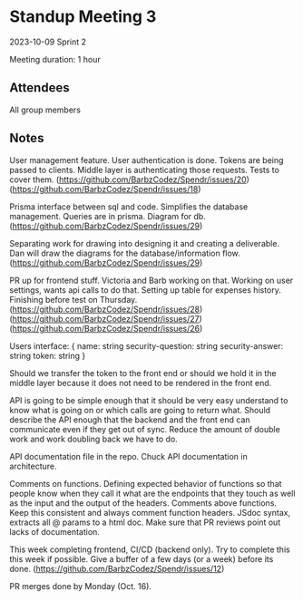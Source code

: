 # Standup Meeting 3

2023-10-09
Sprint 2

Meeting duration: 1 hour

## Attendees

All group members

## Notes

User management feature. User authentication is done. Tokens are being passed to clients. Middle layer is authenticating those requests. Tests to cover them. (https://github.com/BarbzCodez/Spendr/issues/20) (https://github.com/BarbzCodez/Spendr/issues/18)

Prisma interface between sql and code. Simplifies the database management. Queries are in prisma. Diagram for db.
(https://github.com/BarbzCodez/Spendr/issues/29)

Separating work for drawing into designing it and creating a deliverable. Dan will draw the diagrams for the database/information flow. (https://github.com/BarbzCodez/Spendr/issues/29) 

PR up for frontend stuff. Victoria and Barb working on that. Working on user settings, wants api calls to do that. Setting up table for expenses history. Finishing before test on Thursday. (https://github.com/BarbzCodez/Spendr/issues/28) (https://github.com/BarbzCodez/Spendr/issues/27) (https://github.com/BarbzCodez/Spendr/issues/26)

Users interface: {
name: string
security-question: string
security-answer: string
token: string
}

Should we transfer the token to the front end or should we hold it in the middle layer because it does not need to be rendered in the front end.

API is going to be simple enough that it should be very easy understand to know what is going on or which calls are going to return what. Should describe the API enough that the backend and the front end can communicate even if they get out of sync. Reduce the amount of double work and work doubling back we have to do.

API documentation file in the repo. Chuck API documentation in architecture.

Comments on functions. Defining expected behavior of functions so that people know when they call it what are the endpoints that they touch as well as the input and the output of the headers. Comments above functions. Keep this consistent and always comment function headers. JSdoc syntax, extracts all @ params to a html doc. Make sure that PR reviews point out lacks of documentation.

This week completing frontend, CI/CD (backend only). Try to complete this this week if possible. Give a buffer of a few days (or a week) before its done. (https://github.com/BarbzCodez/Spendr/issues/12)

PR merges done by Monday (Oct. 16).
